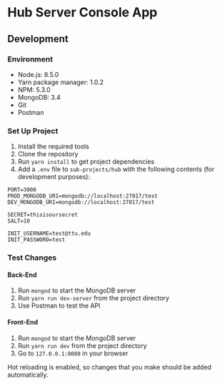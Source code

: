 # Hub Server Console App

## Development

### Environment

- Node.js: 8.5.0
- Yarn package manager: 1.0.2
- NPM: 5.3.0
- MongoDB: 3.4
- Git
- Postman

### Set Up Project

1. Install the required tools
2. Clone the repository
3. Run `yarn install` to get project dependencies
4. Add a `.env` file to `sub-projects/hub` with the following contents (for development purposes):

```
PORT=3000
PROD_MONGODB_URI=mongodb://localhost:27017/test
DEV_MONGODB_URI=mongodb://localhost:27017/test

SECRET=thisisoursecret
SALT=10

INIT_USERNAME=test@ttu.edu
INIT_PASSWORD=test
```

### Test Changes

#### Back-End

1. Run `mongod` to start the MongoDB server
2. Run `yarn run dev-server` from the project directory
3. Use Postman to test the API

#### Front-End

1. Run `mongod` to start the MongoDB server
2. Run `yarn run dev` from the project directory
3. Go to `127.0.0.1:8080` in your browser

Hot reloading is enabled, so changes that you make should be added automatically.
